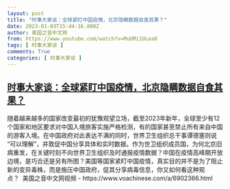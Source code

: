 ```yaml
---
layout: post
title: "时事大家谈：全球紧盯中国疫情，北京隐瞒数据自食其果？"
date: 2023-01-03T15:44:16.000Z
author: 美国之音中文网
from: https://www.youtube.com/watch?v=MuUMi1ULea0
tags: [ 时事大家谈 ]
comments: True
categories: [ 时事大家谈 ]
---
```

<!--1672760656000-->
[时事大家谈：全球紧盯中国疫情，北京隐瞒数据自食其果？](https://www.youtube.com/watch?v=MuUMi1ULea0)
------

<div>
随着越来越多的国家改变最初的犹豫观望立场，截至2023年新年，全球至少有12个国家和地区要求对中国入境旅客实施严格检测，有的国家甚至禁止所有来自中国的游客入境。在中国政府对此表达不满的同时，世界卫生组织总干事谭德塞则说 “可以理解”，并敦促中国分享具体和实时数据。作为世卫组织成员国，为何北京旧病重发，在关键时刻不向世界卫生组织及时通报疫情数据？中国在疫情高峰期开放边境，是巧合还是另有所图？美国等国家紧盯中国疫情，真实目的并不是为了阻止新的变异毒株，而是施压中国政府，促其分享病毒信息，你又如何看这种观点？  美国之音中文网视频 - https://www.voachinese.com/a/6902366.html
</div>
